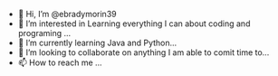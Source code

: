 - 👋 Hi, I’m @ebradymorin39
- 👀 I’m interested in Learning everything I can about coding and programing ...
- 🌱 I’m currently learning Java and Python...
- 💞️ I’m looking to collaborate on anything I am able to comit time to...
- 📫 How to reach me ...

<!---
ebradymorin39/ebradymorin39 is a ✨ special ✨ repository because its `README.md` (this file) appears on your GitHub profile.
You can click the Preview link to take a look at your changes.
--->
